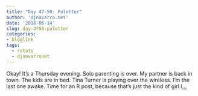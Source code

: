 ```yaml
---
title: "Day 47-50: Paletter"
author: 'djnavarro.net'
date: '2018-06-14'
slug: day-4750-paletter
categories:
- bloglink
tags:
  - rstats
  - djnavarronet
---
```


Okay! It’s a Thursday evening. Solo parenting is over. My partner is back in town. The kids are in bed. Tina Turner is playing over the wireless. I’m the last one awake. Time for an R post, because that’s just the kind of girl I[... <i class="fas fa-external-link-alt"></i>](https://djnavarro.net/post/2018-06-14-paletter/)


